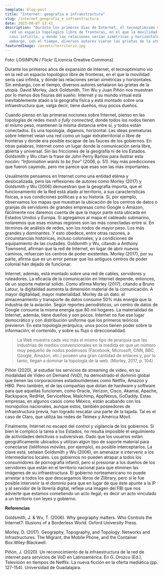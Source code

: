 ```yaml
---
template: blog-post
title: "Internet: geografía e infraestructura"
slug: /internet_geografia_e_infraestructura
date: 2023-08-07 13:42
description: "Durante los primeros dias de Internet, el tecnoptimismo vio en la
  red un espacio topologico libre de fronteras, en el que la movilidad sería
  casi infinita, y donde las relaciones serian simetricas y horizontales, sin
  embargo, con el tiempo, diversos autores vieron las grietas de la utopía. "
featuredImage: /assets/territorio.jpg
---
```

F﻿oto: LOSINPUN / Flickr (Licencia Creative Commons)

Durante los primeros años de expansión de Internet, el tecnoptimismo vio en la red un espacio topológico libre de fronteras, en el que la movilidad sería casi infinita, y donde las relaciones serían simétricas y horizontales. Sin embargo, con el tiempo, diversos autores señalaron las grietas de la utopía. David Morley, Jack Goldsmith, Tim Wu y Juan Piñón nos muestran por lo menos dos fisuras del sueño: Internet y su mundo virtual está inevitablemente atado a la geografía física y está montado sobre una infraestructura que, valga decir, tiene dueños, muy pocos dueños. 

Cuando pienso en las primeras nociones sobre Internet, pienso en las topologías de redes *mesh o fully connected*, donde todos los nodos tienen el mismo peso, mantienen la misma distancia entre sí, y todos están conectados. Es una topología, digamos, horizontal. Las ideas prematuras sobre Internet veían una red como un lugar extraterritorial o libre de fronteras y donde era posible escapar de las fauces de los gobiernos. En otras palabras, Internet como un lugar donde la comunicación sería libre, abierta y universal. Sin las fricciones de la geografía ni de los Estados. Goldsmith y Wu citan la frase de John Perry Barlow para ilustrar esta noción: “*Information wants to be free*” (2006, p. 51). Hay más predicciones que fueron cayendo, pero me parece que esas son las más importantes.

Usualmente pensamos en Internet como una entidad etérea y deslocalizada, pero las reflexiones de autores como Morley (2017) y Goldsmith y Wu (2006) demuestran que la geografía importa, que el funcionamiento de la Red está atado al territorio, a sus características físicas, a sus condiciones políticas y a su historia. Si, por ejemplo, observamos los mapas que muestran la ubicación de los centros de datos o granjas de servidores de grandes empresas como Google o Amazon, fácilmente nos daremos cuenta de que la mayor parte está ubicada en Estados Unidos y Europa. Si agregamos al mapa el cableado submarino, notaremos que esas mismas regiones son las más conectadas entre sí. En términos de análisis de redes, son los nodos de mayor peso. Los más grandes y dominantes. Y esto obedece, entre otras razones, a circunstancias históricas, incluso coloniales, y a condiciones de equipamiento de las ciudades. Goldsmith y Wu, citando a Anthony Townsend, afirman que la red de Internet, en lugar de abrir nuevos caminos, refuerzan los centros de poder existentes. Morley (2017), por su parte, afirma que es un error pensar que los antiguos centros de poder colonial han dejado de funcionar.

Internet, además, está montado sobre una red de cables, servidores y ruteadores. La eficacia de la comunicación en Internet depende, entonces, de un soporte material sólido. Como afirma Morley (2017), citando a Bruno Latour, la digitalidad aumenta la dimensión material de la comunicación. A mayor digitalidad, mayor materialidad. Morley da un dato: el almacenamiento y transporte de datos consume 50% más energía que la industria de la aviación. Según reportes periodísticos, un centro de datos de Google consume la misma energía que 80 mil hogares. La materialidad de Internet, además, tiene dueños y son pocos. Internet no fue ese lugar democrático y con distribución uniforme que los primeros teóricos previeron. En esta topología jerárquica, unos pocos tienen poder sobre la información, el contenido, y sobre su flujo o direccionalidad.

> La Web muestra cada vez más el mismo tipo de jerarquía que las industrias de medios convencionales en la medida en que un número muy pequeño de nodos poderosos (Facebook, Microsoft, CNN, BBC, Google, Amazon, etc.) poseen una gran cantidad de enlaces y, por lo tanto, llegan a dominar la topología de la web. (Morley, 2017, p. 104)

Piñón (2020), al estudiar los servicios de streaming de video, en su modalidad de Video on Demand (VoD), ha demostrado el dominio global que tienen las corporaciones estadounidenses como Netflix, Amazon y HBO. Pero también, el de las compañías que dotan de hardware y software para que aquellas funcionen, como Oracle, Verizon, Cisco, Akamai, Apache, Rackspace, RedHat, ServiceNow, Mailchimp, AppNexus, GoDaddy. Estas empresas, en algunos casos como México, están acabando con los monopolios nacionales, aunque estos, también poseedores de infraestructura previa, han logrado rescatar una parte de la tajada. Tal es el caso de Claro, que utiliza las redes de Telmex y América Móvil. 
	
Finalmente, Internet no escapó del control y vigilancia de los gobiernos. Si bien le complicó la tarea a los Estados, no resulta imposible el seguimiento de actividades delictivas o subversivas. Dado que los usuarios están geográficamente ubicados y utilizan algún tipo de soporte material para conectarse (teléfonos móviles, por ejemplo), es posible interceptarlos. La clave está, señalan Goldsmith y Wu (2006), en amenazar e intervenir a los intermediarios locales. Los gobiernos no pueden atrapar a todos los consumidores de pornografía infantil, pero sí presionar a los dueños de los servidores que están en el territorio nacional para que eliminen las imágenes de su infraestructura. El gobierno norteamericano no puede arrestar a todos los que descargamos libros de Zlibrary, pero sí le fue posible intervenir la el dominio para que en lugar de que éste apunte a la IP y al servidor de la librería digital, refleje una imagen del FBI que nos advierte que estamos cometiendo un acto ilegal, es decir un acto vinculado a un territorio con leyes y gobierno.

**Referencias**

Goldsmith, J. & Wu, T. (2006). Why geography matters. Who Controls the Internet?: Illusions of a Borderless World. Oxford University Press. 

Morley, D. (2017). Geography, Topography, and Topology: Networks and Infrastructures. The Migrant, the Mobile Phone, and the Container Box.Wiley-Blackwell.

Piñón, J. (2020). Un reconocimiento de la infraestructura de la red de internet para servicios de VoD en Latinoamérica. En G. Orozco (Ed.), Televisión en tiempos de Netflix. La nueva ficción en la oferta mediática (pp. 127-154). Universidad de Guadalajara.